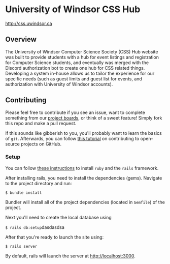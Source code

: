 # University of Windsor CSS Hub

http://css.uwindsor.ca

## Overview

The University of Windsor Computer Science Society (CSS) Hub website was built to provide students with a hub for event listings and registration for Computer Science students, and eventually was merged with the Discord authorization bot to create one hub for CSS related things. Developing a system in-house allows us to tailor the experience for our specific needs (such as guest limits and guest list for events, and authorization with University of Windsor accounts).

## Contributing

Please feel free to contribute if you see an issue, want to complete something from our [project boards](https://github.com/EricPickup/uwindsor-css-hub/projects), or think of a sweet feature! Simply fork this repo and make a pull request.

If this sounds like gibberish to you, you'll probably want to learn the basics of `git`. Afterwards, you can follow [this tutorial](https://akrabat.com/the-beginners-guide-to-contributing-to-a-github-project/) on contributing to open-source projects on GitHub.

### Setup

You can follow [these instructions](https://www.tutorialspoint.com/ruby-on-rails/rails-installation.htm) to install `ruby` and the `rails` framework.

After installing rails, you need to install the dependencies (gems). Navigate to the project directory and run:

`$ bundle install`

Bundler will install all of the project dependencies (located in `Gemfile`) of the project.

Next you'll need to create the local database using

`$ rails db:setup`dasdasdsa

After that you're ready to launch the site using:

`$ rails server`

By default, rails will launch the server at [http://localhost:3000](http://localhost:3000).
